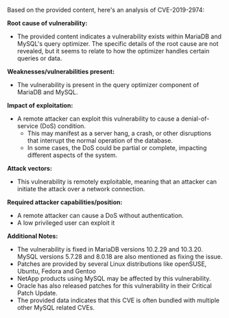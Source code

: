 Based on the provided content, here's an analysis of CVE-2019-2974:

**Root cause of vulnerability:**
- The provided content indicates a vulnerability exists within MariaDB and MySQL's query optimizer. The specific details of the root cause are not revealed, but it seems to relate to how the optimizer handles certain queries or data.

**Weaknesses/vulnerabilities present:**
- The vulnerability is present in the query optimizer component of MariaDB and MySQL.

**Impact of exploitation:**
- A remote attacker can exploit this vulnerability to cause a denial-of-service (DoS) condition.
    - This may manifest as a server hang, a crash, or other disruptions that interrupt the normal operation of the database.
    - In some cases, the DoS could be partial or complete, impacting different aspects of the system.

**Attack vectors:**
- This vulnerability is remotely exploitable, meaning that an attacker can initiate the attack over a network connection.

**Required attacker capabilities/position:**
- A remote attacker can cause a DoS without authentication.
- A low privileged user can exploit it

**Additional Notes:**
- The vulnerability is fixed in MariaDB versions 10.2.29 and 10.3.20. MySQL versions 5.7.28 and 8.0.18 are also mentioned as fixing the issue.
- Patches are provided by several Linux distributions like openSUSE, Ubuntu, Fedora and Gentoo
- NetApp products using MySQL may be affected by this vulnerability.
- Oracle has also released patches for this vulnerability in their Critical Patch Update.
- The provided data indicates that this CVE is often bundled with multiple other MySQL related CVEs.